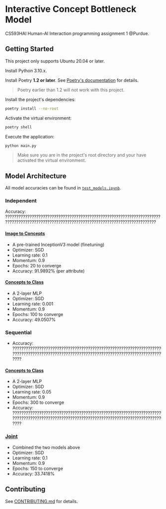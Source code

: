 # Interactive Concept Bottleneck Model

CS593HAI Human-AI Interaction programming assignment 1 @Purdue.

## Getting Started

This project only supports Ubuntu 20.04 or later.

Install Python 3.10.x.

Install Poetry **1.2 or later**. See
[Poetry's documentation](https://python-poetry.org/docs/) for details.

> Poetry earlier than 1.2 will not work with this project.

Install the project's dependencies:

```sh
poetry install --no-root
```

Activate the virtual environment:

```sh
poetry shell
```

Execute the application:

```sh
python main.py
```

> Make sure you are in the project's root directory and your have activated the
> virtual environment.

## Model Architecture

All model accuracies can be found in [`test_models.ipynb`](./test_models.ipynb).

### Independent

Accuracy: ??????????????????????????????????????????????????????????????????????????????????????????????????????????????????????????????????????????

#### [Image to Concepts](./independent_image_to_attributes.ipynb)

- A pre-trained InceptionV3 model (finetuning)
- Optimizer: SGD
- Learning rate: 0.1
- Momentum: 0.9
- Epochs: 20 to converge
- Accuracy: 91.9892% (per attribute)

#### [Concepts to Class](./independent_attributes_to_class.ipynb)

- A 2-layer MLP
- Optimizer: SGD
- Learning rate: 0.001
- Momentum: 0.9
- Epochs: 100 to converge
- Accuracy: 49.0507%

### Sequential

- Accuracy: ??????????????????????????????????????????????????????????????????????????????????????????????????????????????????????????????????????????

#### [Concepts to Class](./sequential_attributes_to_class.ipynb)

- A 2-layer MLP
- Optimizer: SGD
- Learning rate: 0.05
- Momentum: 0.9
- Epochs: 300 to converge
- Accuracy: ??????????????????????????????????????????????????????????????????????????????????????????????????????????????????????????????????????????

### [Joint](./joint_image_to_class.ipynb)

- Combined the two models above
- Optimizer: SGD
- Learning rate: 0.1
- Momentum: 0.9
- Epochs: 150 to converge
- Accuracy: 33.7418%

## Contributing

See [CONTRIBUTING.md](CONTRIBUTING.md) for details.
